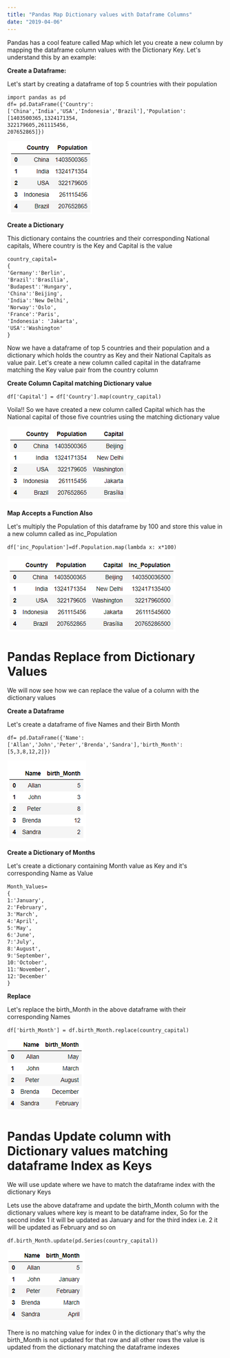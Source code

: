 ```yaml
---
title: "Pandas Map Dictionary values with Dataframe Columns"
date: "2019-04-06"
---
```


Pandas has a cool feature called Map which let you create a new column by mapping the dataframe column values with the Dictionary Key. Let's understand this by an example:

**Create a Dataframe:**

Let's start by creating a dataframe of top 5 countries with their population

```
import pandas as pd
df= pd.DataFrame({'Country':['China','India','USA','Indonesia','Brazil'],'Population':[1403500365,1324171354,                                                                                     322179605,261115456,                                                                                     207652865]})
```

![](/images/2019/04/image-2.png)

**Create a Dictionary**

This dictionary contains the countries and their corresponding National capitals, Where country is the Key and Capital is the value

```
country_capital=
{
'Germany':'Berlin',
'Brazil':'Brasília',
'Budapest':'Hungary',
'China':'Beijing',
'India':'New Delhi',
'Norway':'Oslo',
'France':'Paris',
'Indonesia': 'Jakarta',
'USA':'Washington'
}
```

Now we have a dataframe of top 5 countries and their population and a dictionary which holds the country as Key and their National Capitals as value pair. Let's create a new column called capital in the dataframe matching the Key value pair from the country column

**Create Column Capital matching Dictionary value**

```
df['Capital'] = df['Country'].map(country_capital)
```

Voila!! So we have created a new column called Capital which has the National capital of those five countries using the matching dictionary value

![](/images/2019/04/image-1.png)

**Map Accepts a Function Also**

Let's multiply the Population of this dataframe by 100 and store this value in a new column called as inc\_Population

```
df['inc_Population']=df.Population.map(lambda x: x*100)
```

![](/images/2019/04/image-7.png)

# **Pandas Replace from Dictionary Values**

We will now see how we can replace the value of a column with the dictionary values

**Create a Dataframe**

Let's create a dataframe of five Names and their Birth Month

```
df= pd.DataFrame({'Name':['Allan','John','Peter','Brenda','Sandra'],'birth_Month':[5,3,8,12,2]})
```

![](/images/2019/04/image-4.png)

**Create a Dictionary of Months**

Let's create a dictionary containing Month value as Key and it's corresponding Name as Value

```
Month_Values=
{
1:'January',
2:'February',
3:'March',
4:'April',
5:'May',
6:'June',
7:'July',
8:'August',
9:'September',
10:'October',
11:'November',
12:'December'
}
```

**Replace**

Let's replace the birth\_Month in the above dataframe with their corresponding Names

```
df['birth_Month'] = df.birth_Month.replace(country_capital)
```

![](/images/2019/04/image-5.png)

# **Pandas Update column with Dictionary values matching dataframe Index as Keys**

We will use update where we have to match the dataframe index with the dictionary Keys

Lets use the above dataframe and update the birth\_Month column with the dictionary values where key is meant to be dataframe index, So for the second index 1 it will be updated as January and for the third index i.e. 2 it will be updated as February and so on

```
df.birth_Month.update(pd.Series(country_capital))
```

![](/images/2019/04/image-6.png)

There is no matching value for index 0 in the dictionary that's why the birth\_Month is not updated for that row and all other rows the value is updated from the dictionary matching the dataframe indexes
